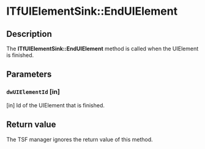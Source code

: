 # ITfUIElementSink::EndUIElement

## Description

The **ITfUIElementSink::EndUIElement** method is called when the UIElement is finished.

## Parameters

### `dwUIElementId` [in]

[in] Id of the UIElement that is finished.

## Return value

The TSF manager ignores the return value of this method.